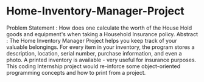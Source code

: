 # Home-Inventory-Manager-Project
Problem Statement : How does one calculate the worth of the House Hold goods and equipment's when taking a Household Insurance policy. 
Abstract : The Home Inventory Manager Project helps you keep track of your valuable belongings. For every item in your inventory, the program stores a description, location, serial number, purchase information, and even a photo. A printed inventory is available - very useful for insurance purposes. This coding Internship project would re-inforce some object-oriented programming concepts and how to print from a project.

